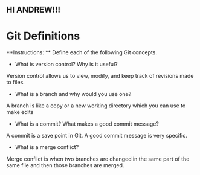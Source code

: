 ## HI ANDREW!!!
# Git Definitions

**Instructions: ** Define each of the following Git concepts.

* What is version control?  Why is it useful?

Version control allows us to view, modify, and keep track of revisions made to files.

* What is a branch and why would you use one?

A branch is like a copy or a new working directory which you can use to make edits

* What is a commit? What makes a good commit message?

A commit is a save point in Git. A good commit message is very specific. 

* What is a merge conflict?

Merge conflict is when two branches are changed in the same part of the same file and then those branches are merged.